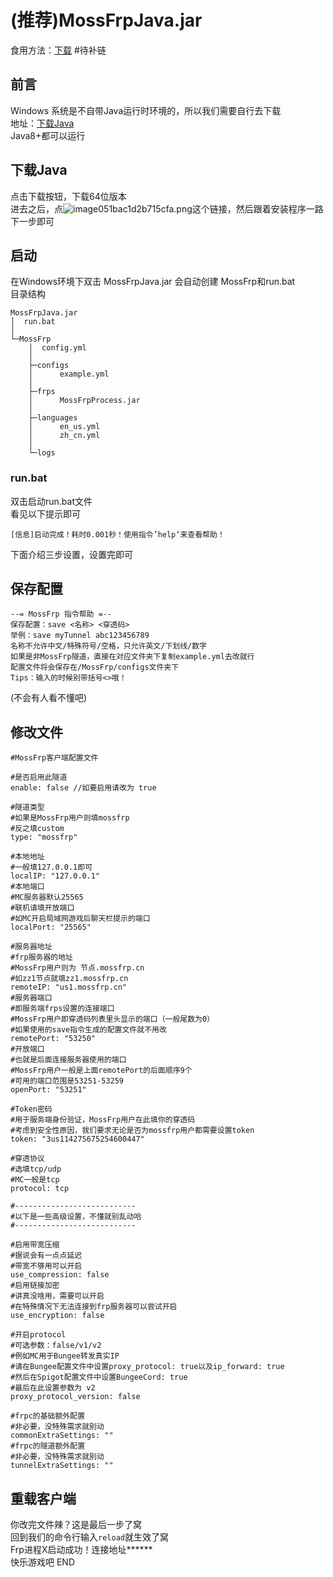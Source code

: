 # (推荐)MossFrpJava.jar
食用方法：[下载](https://baidu.com) #待补链
## 前言
Windows 系统是不自带Java运行时环境的，所以我们需要自行去下载<br>
地址：[下载Java](https://www.java.com/zh-CN/download/manual.jsp)<br>
Java8+都可以运行<br>
## 下载Java
点击下载按钮，下载64位版本<br>
进去之后，点![image051bac1d2b715cfa.png](/image051bac1d2b715cfa.png)这个链接，然后跟着安装程序一路下一步即可
## 启动
在Windows环境下双击 MossFrpJava.jar 会自动创建 MossFrp和run.bat<br>
目录结构
```
MossFrpJava.jar
│  run.bat
│
└─MossFrp
    │  config.yml
    │
    ├─configs
    │      example.yml
    │
    ├─frps
    │      MossFrpProcess.jar
    │
    ├─languages
    │      en_us.yml
    │      zh_cn.yml
    │
    └─logs
```
### run.bat
双击启动run.bat文件<br>
看见以下提示即可
```
[信息]启动完成！耗时0.001秒！使用指令’help‘来查看帮助！
```
下面介绍三步设置，设置完即可<br>
## 保存配置
```
--= MossFrp 指令帮助 =--
保存配置：save <名称> <穿透码>
举例：save myTunnel abc123456789
名称不允许中文/特殊符号/空格，只允许英文/下划线/数字
如果是非MossFrp隧道，直接在对应文件夹下复制example.yml去改就行
配置文件将会保存在/MossFrp/configs文件夹下
Tips：输入的时候别带括号<>哦！
```
(不会有人看不懂吧)
## 修改文件
```
#MossFrp客户端配置文件

#是否启用此隧道
enable: false //如要启用请改为 true

#隧道类型
#如果是MossFrp用户则填mossfrp
#反之填custom
type: "mossfrp" 

#本地地址
#一般填127.0.0.1即可
localIP: "127.0.0.1"
#本地端口
#MC服务器默认25565
#联机请填开放端口
#如MC开启局域网游戏后聊天栏提示的端口
localPort: "25565" 

#服务器地址
#frp服务器的地址
#MossFrp用户则为 节点.mossfrp.cn
#如zz1节点就填zz1.mossfrp.cn
remoteIP: "us1.mossfrp.cn" 
#服务器端口
#即服务端frps设置的连接端口
#MossFrp用户即穿透码列表里头显示的端口（一般尾数为0）
#如果使用的save指令生成的配置文件就不用改
remotePort: "53250" 
#开放端口
#也就是后面连接服务器使用的端口
#MossFrp用户一般是上面remotePort的后面顺序9个
#可用的端口范围是53251-53259
openPort: "53251"

#Token密码
#用于服务端身份验证，MossFrp用户在此填你的穿透码
#考虑到安全性原因，我们要求无论是否为mossfrp用户都需要设置token
token: "3us114275675254600447" 

#穿透协议
#选填tcp/udp
#MC一般是tcp
protocol: tcp

#---------------------------
#以下是一些高级设置，不懂就别乱动哈
#---------------------------

#启用带宽压缩
#据说会有一点点延迟
#带宽不够用可以开启
use_compression: false
#启用链接加密
#讲真没啥用，需要可以开启
#在特殊情况下无法连接到frp服务器可以尝试开启
use_encryption: false

#开启protocol
#可选参数：false/v1/v2
#例如MC用于Bungee转发真实IP
#请在Bungee配置文件中设置proxy_protocol: true以及ip_forward: true
#然后在Spigot配置文件中设置BungeeCord: true
#最后在此设置参数为 v2
proxy_protocol_version: false

#frpc的基础额外配置
#非必要，没特殊需求就别动
commonExtraSettings: ""
#frpc的隧道额外配置
#非必要，没特殊需求就别动
tunnelExtraSettings: ""
```
## 重载客户端
你改完文件辣？这是最后一步了窝<br>
回到我们的命令行输入`reload`就生效了窝<br>
Frp进程X启动成功！连接地址******<br>
快乐游戏吧 END